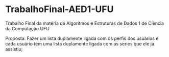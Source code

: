 # TrabalhoFinal-AED1-UFU
Trabalho Final da matéria de Algoritmos e Estruturas de Dados 1 de Ciência da Computação UFU

Proposta: Fazer um lista duplamente ligada com os perfis dos usuários e cada usuário tem uma lista duplamente ligada com as series que ele já assistiu;